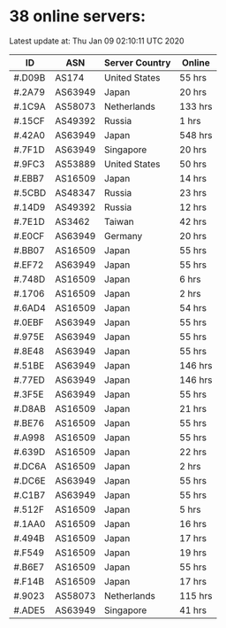 # 38 online servers:

Latest update at: Thu Jan 09 02:10:11 UTC 2020

| ID | ASN | Server Country | Online |
| -- | --- | -------------- | ------ |
| #.D09B | AS174 | United States | 55 hrs |
| #.2A79 | AS63949 | Japan | 20 hrs |
| #.1C9A | AS58073 | Netherlands | 133 hrs |
| #.15CF | AS49392 | Russia | 1 hrs |
| #.42A0 | AS63949 | Japan | 548 hrs |
| #.7F1D | AS63949 | Singapore | 20 hrs |
| #.9FC3 | AS53889 | United States | 50 hrs |
| #.EBB7 | AS16509 | Japan | 14 hrs |
| #.5CBD | AS48347 | Russia | 23 hrs |
| #.14D9 | AS49392 | Russia | 12 hrs |
| #.7E1D | AS3462 | Taiwan | 42 hrs |
| #.E0CF | AS63949 | Germany | 20 hrs |
| #.BB07 | AS16509 | Japan | 55 hrs |
| #.EF72 | AS63949 | Japan | 55 hrs |
| #.748D | AS16509 | Japan | 6 hrs |
| #.1706 | AS16509 | Japan | 2 hrs |
| #.6AD4 | AS16509 | Japan | 54 hrs |
| #.0EBF | AS63949 | Japan | 55 hrs |
| #.975E | AS63949 | Japan | 55 hrs |
| #.8E48 | AS63949 | Japan | 55 hrs |
| #.51BE | AS63949 | Japan | 146 hrs |
| #.77ED | AS63949 | Japan | 146 hrs |
| #.3F5E | AS63949 | Japan | 55 hrs |
| #.D8AB | AS16509 | Japan | 21 hrs |
| #.BE76 | AS16509 | Japan | 55 hrs |
| #.A998 | AS16509 | Japan | 55 hrs |
| #.639D | AS16509 | Japan | 22 hrs |
| #.DC6A | AS16509 | Japan | 2 hrs |
| #.DC6E | AS63949 | Japan | 55 hrs |
| #.C1B7 | AS63949 | Japan | 55 hrs |
| #.512F | AS16509 | Japan | 5 hrs |
| #.1AA0 | AS16509 | Japan | 16 hrs |
| #.494B | AS16509 | Japan | 17 hrs |
| #.F549 | AS16509 | Japan | 19 hrs |
| #.B6E7 | AS16509 | Japan | 55 hrs |
| #.F14B | AS16509 | Japan | 17 hrs |
| #.9023 | AS58073 | Netherlands | 115 hrs |
| #.ADE5 | AS63949 | Singapore | 41 hrs |

